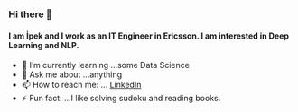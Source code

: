 ### Hi there 👋 
#### I am İpek and I work as an IT Engineer in Ericsson. I am interested in Deep Learning and NLP.
- 🌱 I’m currently learning ...some Data Science
- 💬 Ask me about ...anything 
- 📫 How to reach me: ... [LinkedIn](https://www.linkedin.com/in/i%CC%87pekar%C4%B1kan?lipi=urn%3Ali%3Apage%3Ad_flagship3_profile_view_base_contact_details%3Biw0BOz6GRTK5QTuWb3BVvA%3D%3D)
- ⚡ Fun fact: ...I like solving sudoku and reading books.


